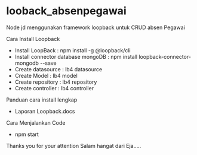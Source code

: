 # looback_absenpegawai
Node jd menggunakan framework loopback untuk CRUD absen Pegawai

Cara Install Loopback
- Install LoopBack : npm install -g @loopback/cli
- Install connector database mongoDB : npm install loopback-connector-mongodb --save
- Create datasource : lb4 datasource
- Create Model : lb4 model
- Create repository : lb4 repository
- Create controller : lb4 controller

Panduan cara install lengkap
- Laporan Loopback.docs

Cara Menjalankan Code
- npm start

Thanks you for your attention
Salam hangat dari Eja.....
